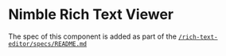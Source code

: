 # Nimble Rich Text Viewer

The spec of this component is added as part of the [`/rich-text-editor/specs/README.md`](../../rich-text-editor/specs/README.md)
